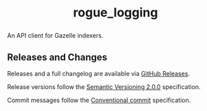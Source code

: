 # <p style="text-align: center">rogue_logging</p>

An API client for Gazelle indexers.

## Releases and Changes

Releases and a full changelog are available via [GitHub Releases](https://github.com/RogueOneEcho/logging/releases).

Release versions follow the [Semantic Versioning 2.0.0](https://semver.org/spec/v2.0.0.html) specification.

Commit messages follow the [Conventional commit](https://www.conventionalcommits.org/en/v1.0.0/) specification.
